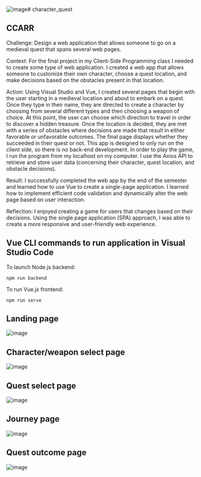 ![image](https://github.com/claytonius30/character_quest/assets/116747177/48ec60ca-5a56-46e6-a9b5-4a83b40d2be5)# character_quest

## CCARR

Challenge: Design a web application that allows someone to go on a medieval quest that spans several web pages.

Context: For the final project in my Client-Side Programming class I needed to create some type of web application. I created a web app that allows someone to customize their own character, choose a quest location, and make decisions based on the obstacles present in that location.

Action: Using Visual Studio and Vue, I created several pages that begin with the user starting in a medieval location and about to embark on a quest. Once they type in their name, they are directed to create a character by choosing from several different types and then choosing a weapon of choice. At this point, the user can choose which direction to travel in order to discover a hidden treasure. Once the location is decided, they are met with a series of obstacles where decisions are made that result in either favorable or unfavorable outcomes. The final page displays whether they succeeded in their quest or not. This app is designed to only run on the client side, so there is no back-end development. In order to play the game, I run the program from my localhost on my computer. I use the Axios API to retrieve and store user data (concerning their character, quest location, and obstacle decisions).

Result: I successfully completed the web app by the end of the semester and learned how to use Vue to create a single-page application. I learned how to implement efficient code validation and dynamically alter the web page based on user interaction.

Reflection: I enjoyed creating a game for users that changes based on their decisions. Using the single page application (SPA) approach, I was able to create a more responsive and user-friendly web experience.


## Vue CLI commands to run application in Visual Studio Code

To launch Node.js backend:
```
npm run backend
```

To run Vue.js frontend:
```
npm run serve
```

## Landing page

![image](https://github.com/claytonius30/character_quest/assets/116747177/0d06c8f0-a593-4627-bdb8-2726e7b4f237)

## Character/weapon select page

![image](https://github.com/claytonius30/character_quest/assets/116747177/8349c72a-5af1-45c5-92ca-0ab1b384341a)

## Quest select page

![image](https://github.com/claytonius30/character_quest/assets/116747177/5eb21239-2a92-4035-bd73-1f74eed70c78)

## Journey page

![image](https://github.com/claytonius30/character_quest/assets/116747177/f49a0ffe-0e9e-4c51-9859-5e02124fbcc1)

## Quest outcome page

![image](https://github.com/claytonius30/character_quest/assets/116747177/974da90f-15c2-44d7-8984-03c6dea46779)



